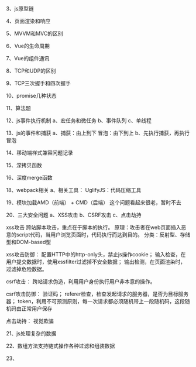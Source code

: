 3、js原型链

4、页面渲染和响应

5、MVVM和MVC的区别

6、Vue的生命周期

7、Vue的组件通讯

8、TCP和UDP的区别

9、TCP三次握手和四次握手

10、promise几种状态

11、算法题


12、js事件执行机制
a、宏任务和微任务
b、事件队列
c、单线程

13、js的事件和捕获
a、捕获：由上到下 冒泡：由下到上
b、先执行捕获，再执行冒泡


14、移动端样式兼容问题记录

15、深拷贝函数

16、深度merge函数



18、webpack相关
a、相关工具：
UglifyJS：代码压缩工具

19、模块加载AMD（前端） + CMD（后端）
这个问题看起来很老，暂时不去

20、三大安全问题
a、XSS攻击
b、CSRF攻击
c、点击劫持

xss攻击
跨站脚本攻击，重点在于脚本的执行。
原理：攻击者在web页面插入恶意的script代码，当用户浏览页面时，代码执行而达到目的。
分类：反射型、存储型和DOM-based型

xss攻击防御：
配置HTTP中的http-only头，禁止js操作cookie；
输入检查，在用户提交数据时，使用xssfilter过滤掉不安全数据；
输出检测，在页面渲染时，过滤掉危险数据。

csrf攻击：
跨站请求伪造，利用用户身份执行用户非本意的操作。

csrf攻击防御：
验证码；
referer检查，检查发起请求的服务器，是否为目标服务器；
token，利用不可预测原则，每一次请求都必须随机带上一段随机码，这段随机码由正常用户保存


点击劫持：
视觉欺骗


21、js处理复杂的数据

22、数组方法支持链式操作各种过滤和组装数据

23、